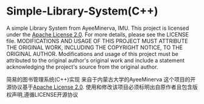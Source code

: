 # Simple-Library-System(C++)
A simple Library System from AyeeMinerva, IMU.
This project is licensed under the [Apache License 2.0](http://www.apache.org/licenses/LICENSE-2.0).
For more details, please see the LICENSE file.
MODIFICATIONS AND USAGE OF THIS PROJECT MUST ATTRIBUTE THE ORIGINAL
WORK, INCLUDING THE COPYRIGHT NOTICE, TO THE ORIGINAL AUTHOR.
Modifications and usage of this project must be attributed to the original author's original work and include a statement acknowledging the project's source from the original author.

简易的图书管理系统(C++)实现
来自于内蒙古大学的AyeeMinerva
这个项目的开源协议基于[Apache License 2.0](http://www.apache.org/licenses/LICENSE-2.0).
使用和修改该项目必须标明出自原作者且包含版权声明,遵循LICENSE开源协议

